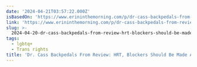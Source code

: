```yaml
---
date: '2024-04-21T03:57:22.000Z'
isBasedOn: 'https://www.erininthemorning.com/p/dr-cass-backpedals-from-review-hrt'
link: 'https://www.erininthemorning.com/p/dr-cass-backpedals-from-review-hrt'
slug: >-
  2024-04-20-dr-cass-backpedals-from-review-hrt-blockers-should-be-made-available
tags:
  - lgbtq+
  - Trans rights
title: 'Dr. Cass Backpedals From Review: HRT, Blockers Should Be Made Available'
---
```



